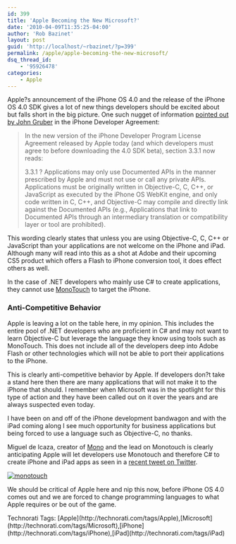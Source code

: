 ```yaml
---
id: 399
title: 'Apple Becoming the New Microsoft?'
date: '2010-04-09T11:35:25-04:00'
author: 'Rob Bazinet'
layout: post
guid: 'http://localhost/~rbazinet/?p=399'
permalink: /apple/apple-becoming-the-new-microsoft/
dsq_thread_id:
    - '95926478'
categories:
    - Apple
---
```


Apple?s announcement of the iPhone OS 4.0 and the release of the iPhone OS 4.0 SDK gives a lot of new things developers should be excited about but falls short in the big picture. One such nugget of information [pointed out by John Gruber](http://daringfireball.net/2010/04/iphone_agreement_bans_flash_compiler) in the iPhone Developer Agreement:

> In the new version of the iPhone Developer Program License Agreement released by Apple today (and which developers must agree to before downloading the 4.0 SDK beta), section 3.3.1 now reads:
> 
> 3.3.1 ? Applications may only use Documented APIs in the manner prescribed by Apple and must not use or call any private APIs. Applications must be originally written in Objective-C, C, C++, or JavaScript as executed by the iPhone OS WebKit engine, and only code written in C, C++, and Objective-C may compile and directly link against the Documented APIs (e.g., Applications that link to Documented APIs through an intermediary translation or compatibility layer or tool are prohibited).

This wording clearly states that unless you are using Objective-C, C, C++ or JavaScript than your applications are not welcome on the iPhone and iPad. Although many will read into this as a shot at Adobe and their upcoming CS5 product which offers a Flash to iPhone conversion tool, it does effect others as well.

In the case of .NET developers who mainly use C# to create applications, they cannot use [MonoTouch](http://monotouch.net/) to target the iPhone.

### Anti-Competitive Behavior

Apple is leaving a lot on the table here, in my opinion. This includes the entire pool of .NET developers who are proficient in C# and may not want to learn Objective-C but leverage the language they know using tools such as MonoTouch. This does not include all of the developers deep into Adobe Flash or other technologies which will not be able to port their applications to the iPhone.

This is clearly anti-competitive behavior by Apple. If developers don?t take a stand here then there are many applications that will not make it to the iPhone that should. I remember when Microsoft was in the spotlight for this type of action and they have been called out on it over the years and are always suspected even today.

I have been on and off of the iPhone development bandwagon and with the iPad coming along I see much opportunity for business applications but being forced to use a language such as Objective-C, no thanks.

Miguel de Icaza, creator of [Mono](http://www.mono-project.com/Main_Page) and the lead on Monotouch is clearly anticipating Apple will let developers use Monotouch and therefore C# to create iPhone and iPad apps as seen in a [recent tweet on Twitter](http://twitter.com/migueldeicaza/status/11836097616).

[![monotouch](https://accidentaltechnologist.com/files/media/image/WindowsLiveWriter/AppleBecomingtheNewMicrosoft_8EC1/monotouch_thumb.png "monotouch")](https://accidentaltechnologist.com/files/media/image/WindowsLiveWriter/AppleBecomingtheNewMicrosoft_8EC1/monotouch_2.png)

We should be critical of Apple here and nip this now, before iPhone OS 4.0 comes out and we are forced to change programming languages to what Apple requires or be out of the game.

<div class="wlWriterEditableSmartContent" id="scid:0767317B-992E-4b12-91E0-4F059A8CECA8:4f8c0c4b-e960-469d-b78f-67e8f7a5734f" style="padding-bottom: 0px; margin: 0px; padding-left: 0px; padding-right: 0px; display: inline; float: none; padding-top: 0px">Technorati Tags: [Apple](http://technorati.com/tags/Apple),[Microsoft](http://technorati.com/tags/Microsoft),[iPhone](http://technorati.com/tags/iPhone),[iPad](http://technorati.com/tags/iPad)</div>